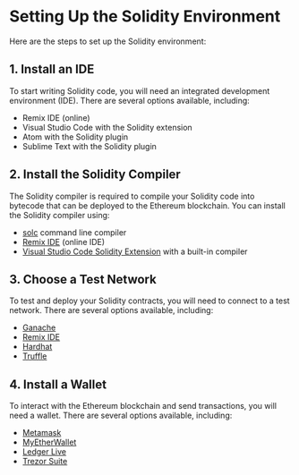 # Setting Up the Solidity Environment

Here are the steps to set up the Solidity environment:

## 1. Install an IDE

To start writing Solidity code, you will need an integrated development environment (IDE). There are several options available, including:

- Remix IDE (online)
- Visual Studio Code with the Solidity extension
- Atom with the Solidity plugin
- Sublime Text with the Solidity plugin

## 2. Install the Solidity Compiler

The Solidity compiler is required to compile your Solidity code into bytecode that can be deployed to the Ethereum blockchain. You can install the Solidity compiler using:

- [solc](https://github.com/ethereum/solidity/releases) command line compiler
- [Remix IDE](https://remix.ethereum.org/) (online IDE)
- [Visual Studio Code Solidity Extension](https://marketplace.visualstudio.com/items?itemName=JuanBlanco.solidity) with a built-in compiler

## 3. Choose a Test Network

To test and deploy your Solidity contracts, you will need to connect to a test network. There are several options available, including:

- [Ganache](https://www.trufflesuite.com/ganache)
- [Remix IDE](https://remix.ethereum.org/)
- [Hardhat](https://hardhat.org/)
- [Truffle](https://www.trufflesuite.com/truffle)

## 4. Install a Wallet

To interact with the Ethereum blockchain and send transactions, you will need a wallet. There are several options available, including:

- [Metamask](https://metamask.io/)
- [MyEtherWallet](https://www.myetherwallet.com/)
- [Ledger Live](https://www.ledger.com/ledger-live)
- [Trezor Suite](https://suite.trezor.io/)
